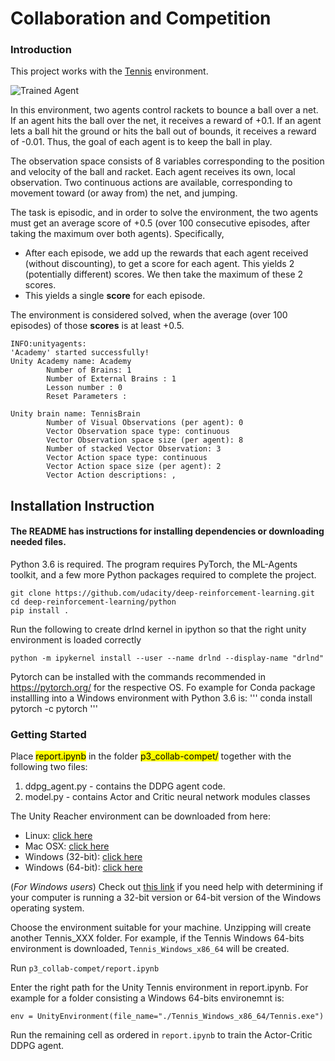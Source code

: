 [//]: # (Image References)

[image1]: https://user-images.githubusercontent.com/10624937/42135623-e770e354-7d12-11e8-998d-29fc74429ca2.gif "Trained Agent"

# Collaboration and Competition

### Introduction

This project works with the [Tennis](https://github.com/Unity-Technologies/ml-agents/blob/master/docs/Learning-Environment-Examples.md#tennis) environment.

![Trained Agent][image1]

In this environment, two agents control rackets to bounce a ball over a net. If an agent hits the ball over the net, it receives a reward of +0.1.  If an agent lets a ball hit the ground or hits the ball out of bounds, it receives a reward of -0.01.  Thus, the goal of each agent is to keep the ball in play.

The observation space consists of 8 variables corresponding to the position and velocity of the ball and racket. Each agent receives its own, local observation.  Two continuous actions are available, corresponding to movement toward (or away from) the net, and jumping. 

The task is episodic, and in order to solve the environment, the two agents must get an average score of +0.5 (over 100 consecutive episodes, after taking the maximum over both agents). Specifically,

- After each episode, we add up the rewards that each agent received (without discounting), to get a score for each agent. This yields 2 (potentially different) scores. We then take the maximum of these 2 scores.
- This yields a single **score** for each episode.

The environment is considered solved, when the average (over 100 episodes) of those **scores** is at least +0.5.

```
INFO:unityagents:
'Academy' started successfully!
Unity Academy name: Academy
        Number of Brains: 1
        Number of External Brains : 1
        Lesson number : 0
        Reset Parameters :
		
Unity brain name: TennisBrain
        Number of Visual Observations (per agent): 0
        Vector Observation space type: continuous
        Vector Observation space size (per agent): 8
        Number of stacked Vector Observation: 3
        Vector Action space type: continuous
        Vector Action space size (per agent): 2
        Vector Action descriptions: , 
```

## Installation Instruction
#### The README has instructions for installing dependencies or downloading needed files.

Python 3.6 is required. The program requires PyTorch, the ML-Agents toolkit, and a few more Python packages required to complete the project.

```
git clone https://github.com/udacity/deep-reinforcement-learning.git  
cd deep-reinforcement-learning/python  
pip install .
```

Run the following to create drlnd kernel in ipython so that the right unity environment is loaded correctly  

```python -m ipykernel install --user --name drlnd --display-name "drlnd"```

Pytorch can be installed with the commands recommended in https://pytorch.org/ for the respective OS. Fo example for Conda package installling into a Windows environment with Python 3.6 is: 
'''
conda install pytorch -c pytorch
'''

### Getting Started

Place <mark>report.ipynb</mark> in the folder <mark>p3_collab-compet/</mark> together with the following two files:

1. ddpg_agent.py - contains the DDPG agent code. 
2. model.py - contains Actor and Critic neural network modules classes

The Unity Reacher environment can be downloaded from here: 


- Linux: [click here](https://s3-us-west-1.amazonaws.com/udacity-drlnd/P3/Tennis/Tennis_Linux.zip)
- Mac OSX: [click here](https://s3-us-west-1.amazonaws.com/udacity-drlnd/P3/Tennis/Tennis.app.zip)
- Windows (32-bit): [click here](https://s3-us-west-1.amazonaws.com/udacity-drlnd/P3/Tennis/Tennis_Windows_x86.zip)
- Windows (64-bit): [click here](https://s3-us-west-1.amazonaws.com/udacity-drlnd/P3/Tennis/Tennis_Windows_x86_64.zip)

(_For Windows users_) Check out [this link](https://support.microsoft.com/en-us/help/827218/how-to-determine-whether-a-computer-is-running-a-32-bit-version-or-64) if you need help with determining if your computer is running a 32-bit version or 64-bit version of the Windows operating system.

Choose the environment suitable for your machine. Unzipping will create another Tennis_XXX folder. For example, if the Tennis Windows 64-bits environment is downloaded, ```Tennis_Windows_x86_64``` will be created. 

Run 
```p3_collab-compet/report.ipynb```

Enter the right path for the Unity Tennis environment in report.ipynb. For example for a folder consisting a Windows  64-bits environemnt is: 

```
env = UnityEnvironment(file_name="./Tennis_Windows_x86_64/Tennis.exe")

```

Run the remaining cell as ordered in ```report.ipynb``` to train the Actor-Critic DDPG agent. 

